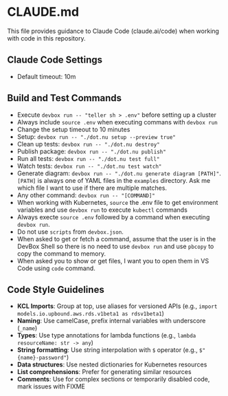 # CLAUDE.md

This file provides guidance to Claude Code (claude.ai/code) when working with code in this repository.

## Claude Code Settings

- Default timeout: 10m

## Build and Test Commands

- Execute `devbox run -- "teller sh > .env"` before setting up a cluster
- Always include `source .env` when executing commans with `devbox run`
- Change the setup timeout to 10 minutes
- Setup: `devbox run -- "./dot.nu setup --preview true"`
- Clean up tests: `devbox run -- "./dot.nu destroy"`
- Publish package: `devbox run -- "./dot.nu publish"`
- Run all tests: `devbox run -- "./dot.nu test full"`
- Watch tests: `devbox run -- "./dot.nu test watch"`
- Generate diagram: `devbox run -- "./dot.nu generate diagram [PATH]"`. `[PATH]` is always one of YAML files in the `examples` directory. Ask me which file I want to use if there are multiple matches.
- Any other command: `devbox run -- "[COMMAND]"`
- When working with Kubernetes, `source` the .env file to get environment variables and use `devbox run` to execute `kubectl` commands 
- Always execte `source .env` followed by a command when executing `devbox run`.
- Do not use `scripts` from `devbox.json`.
- When asked to get or fetch a command, assume that the user is in the DevBox Shell so there is no need to use `devbox run` and use `pbcopy` to copy the command to memory.
- When asked you to show or get files, I want you to open them in VS Code using
   `code` command.

## Code Style Guidelines

- **KCL Imports**: Group at top, use aliases for versioned APIs (e.g., `import models.io.upbound.aws.rds.v1beta1 as rdsv1beta1`)
- **Naming**: Use camelCase, prefix internal variables with underscore (`_name`)
- **Types**: Use type annotations for lambda functions (e.g., `lambda resourceName: str -> any`)
- **String formatting**: Use string interpolation with `$` operator (e.g., `$"{name}-password"`)
- **Data structures**: Use nested dictionaries for Kubernetes resources
- **List comprehensions**: Prefer for generating similar resources
- **Comments**: Use for complex sections or temporarily disabled code, mark issues with FIXME